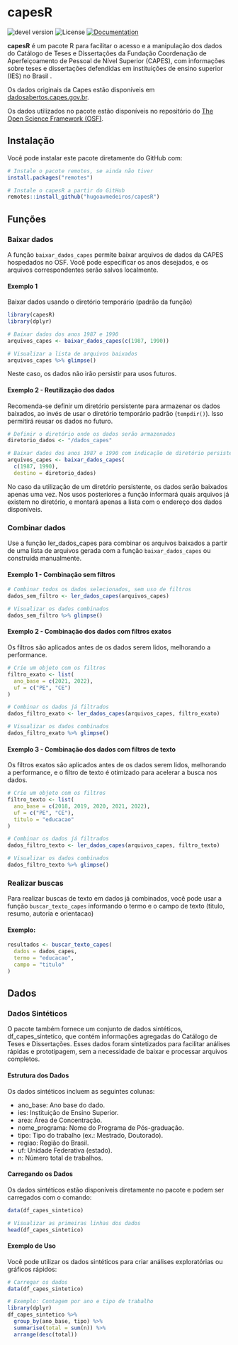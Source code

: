 # capesR

![devel version](https://img.shields.io/badge/devel%20version-0.1.0-yellow)
![License](https://img.shields.io/badge/license-GPL--3-blue)
[![Documentation](https://img.shields.io/badge/docs-pkgdown-blue)](https://hugoavmedeiros.github.io/capesR/)

**capesR** é um pacote R para facilitar o acesso e a manipulação dos dados do Catálogo de Teses e Dissertações da Fundação Coordenação de Aperfeiçoamento de Pessoal de Nível Superior (CAPES), com informações sobre teses e dissertações defendidas em instituições de ensino superior (IES) no Brasil .

Os dados originais da Capes estão disponíveis em [dadosabertos.capes.gov.br](https://dadosabertos.capes.gov.br/group/catalogo-de-teses-e-dissertacoes-brasil).

Os dados utilizados no pacote estão disponíveis no repositório do [The Open Science Framework (OSF)](https://osf.io/4a5b7/).

## Instalação

Você pode instalar este pacote diretamente do GitHub com:

```r
# Instale o pacote remotes, se ainda não tiver
install.packages("remotes")

# Instale o capesR a partir do GitHub
remotes::install_github("hugoavmedeiros/capesR")
```

## Funções

### Baixar dados

A função `baixar_dados_capes` permite baixar arquivos de dados da CAPES hospedados no OSF. Você pode especificar os anos desejados, e os arquivos correspondentes serão salvos localmente.

#### Exemplo 1
Baixar dados usando o diretório temporário (padrão da função)
```r
library(capesR)
library(dplyr)

# Baixar dados dos anos 1987 e 1990
arquivos_capes <- baixar_dados_capes(c(1987, 1990))

# Visualizar a lista de arquivos baixados
arquivos_capes %>% glimpse()
```
Neste caso, os dados não irão persistir para usos futuros. 

#### Exemplo 2 - Reutilização dos dados

Recomenda-se definir um diretório persistente para armazenar os dados baixados, ao invés de usar o diretório temporário padrão (`tempdir()`). Isso permitirá reusar os dados no futuro. 

```r
# Definir o diretório onde os dados serão armazenados
diretorio_dados <- "/dados_capes"

# Baixar dados dos anos 1987 e 1990 com indicação de diretório persistente
arquivos_capes <- baixar_dados_capes(
  c(1987, 1990),
  destino = diretorio_dados)
```
No caso da utilização de um diretório persistente, os dados serão baixados apenas uma vez. Nos usos posteriores a função informará quais arquivos já existem no diretório, e montará apenas a lista com o endereço dos dados disponíveis. 

### Combinar dados
Use a função ler_dados_capes para combinar os arquivos baixados a partir de uma lista de arquivos gerada com a função `baixar_dados_capes` ou construída manualmente. 

#### Exemplo 1 - Combinação sem filtros

```r
# Combinar todos os dados selecionados, sem uso de filtros
dados_sem_filtro <- ler_dados_capes(arquivos_capes)

# Visualizar os dados combinados
dados_sem_filtro %>% glimpse()
```

#### Exemplo 2 - Combinação dos dados com filtros exatos
Os filtros  são aplicados antes de os dados serem lidos, melhorando a performance. 

```r
# Crie um objeto com os filtros 
filtro_exato <- list(
  ano_base = c(2021, 2022),
  uf = c("PE", "CE")
)

# Combinar os dados já filtrados
dados_filtro_exato <- ler_dados_capes(arquivos_capes, filtro_exato)

# Visualizar os dados combinados
dados_filtro_exato %>% glimpse()
```

#### Exemplo 3 - Combinação dos dados com filtros de texto
Os filtros exatos são aplicados antes de os dados serem lidos, melhorando a performance, e o filtro de texto é otimizado para acelerar a busca nos dados. 

```r
# Crie um objeto com os filtros 
filtro_texto <- list(
  ano_base = c(2018, 2019, 2020, 2021, 2022),
  uf = c("PE", "CE"),
  titulo = "educacao"
)

# Combinar os dados já filtrados
dados_filtro_texto <- ler_dados_capes(arquivos_capes, filtro_texto)

# Visualizar os dados combinados
dados_filtro_texto %>% glimpse()
```

### Realizar buscas
Para realizar buscas de texto em dados já combinados, você pode usar a  função `buscar_texto_capes` informando o termo e o campo de texto  (titulo, resumo, autoria e orientacao)

#### Exemplo:
```r
resultados <- buscar_texto_capes(
  dados = dados_capes,
  termo = "educacao",
  campo = "titulo"
)
```
## Dados
### Dados Sintéticos
O pacote também fornece um conjunto de dados sintéticos, df_capes_sintetico, que contém informações agregadas do Catálogo de Teses e Dissertações. Esses dados foram sintetizados para facilitar análises rápidas e prototipagem, sem a necessidade de baixar e processar arquivos completos.

#### Estrutura dos Dados
Os dados sintéticos incluem as seguintes colunas:

- ano_base: Ano base do dado.
- ies: Instituição de Ensino Superior.
- area: Área de Concentração.
- nome_programa: Nome do Programa de Pós-graduação.
- tipo: Tipo do trabalho (ex.: Mestrado, Doutorado).
- regiao: Região do Brasil.
- uf: Unidade Federativa (estado).
- n: Número total de trabalhos.

#### Carregando os Dados
Os dados sintéticos estão disponíveis diretamente no pacote e podem ser carregados com o comando:

```r
data(df_capes_sintetico)

# Visualizar as primeiras linhas dos dados
head(df_capes_sintetico)
```
#### Exemplo de Uso
Você pode utilizar os dados sintéticos para criar análises exploratórias ou gráficos rápidos:

```r
# Carregar os dados
data(df_capes_sintetico)

# Exemplo: Contagem por ano e tipo de trabalho
library(dplyr)
df_capes_sintetico %>%
  group_by(ano_base, tipo) %>%
  summarise(total = sum(n)) %>%
  arrange(desc(total))
```

